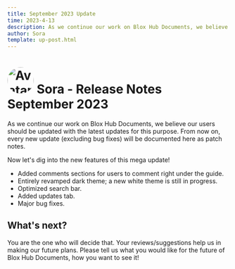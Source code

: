 ```yaml
---
title: September 2023 Update
time: 2023-4-13
description: As we continue our work on Blox Hub Documents, we believe our users should be updated with the latest updates for this purpose. From now on, every new update (excluding bug fixes) will be documented here as patch notes.
author: Sora
template: up-post.html
---
```



# <img src="https://github.com/The-Sora.png" alt="Avatar" style="width:60px; border-radius: 50%;" draggable="false" > Sora - Release Notes September 2023

As we continue our work on Blox Hub Documents, we believe our users should be updated with the latest updates for this purpose. From now on, every new update (excluding bug fixes) will be documented here as patch notes.

Now let's dig into the new features of this mega update!

<!-- more -->

* Added comments sections for users to comment right under the guide.
* Entirely revamped dark theme; a new white theme is still in progress.
* Optimized search bar.
* Added updates tab.
* Major bug fixes.

## What's next?

You are the one who will decide that. Your reviews/suggestions help us in making our future plans. Please tell us what you would like for the future of Blox Hub Documents, how you want to see it!
